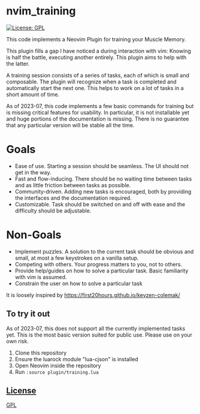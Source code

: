 # nvim_training

[![License: GPL](https://img.shields.io/badge/License-GPL-brightgreen.svg)](https://opensource.org/license/gpl-3-0/)


This code implements a Neovim Plugin for training your Muscle Memory.

This plugin fills a gap I have noticed a during interaction with vim:
Knowing is half the battle, executing another entirely.
This plugin aims to help with the latter.

A training session consists of a series of tasks, each of which is small and composable.
The plugin will recognize when a task is completed and automatically start the next one.
This helps to work on a lot of tasks in a short amount of time.

As of 2023-07, this code implements a few basic commands for training but is missing 
critical features for usability. In particular, it is not installable yet and huge 
portions of the documentation is missing. There is no guarantee that any particular 
version will be stable all the time. 


# Goals 
- Ease of use. Starting a session should be seamless. The UI should not get in the way.
- Fast and flow-inducing. There should be no waiting time between tasks and as little friction between tasks as possible.
- Community-driven. Adding new tasks is encouraged, both by providing the interfaces and the documentation required.
- Customizable. Task should be switched on and off with ease and the difficulty should be adjustable.

# Non-Goals
- Implement puzzles. A solution to the current task should be obvious and small, at most a few keystrokes on a vanilla setup.
- Competing with others. Your progress matters to you, not to others. 
- Provide help/guides on how to solve a particular task. Basic familiarity with vim is assumed.
- Constrain the user on how to solve a particular task

It is loosely inspired by https://first20hours.github.io/keyzen-colemak/

## To try it out

As of 2023-07, this does not support all the currently implemented tasks yet. This is 
the most basic version suited for public use. 
Please use on your own risk.

1. Clone this repository
2. Ensure the luarock module "lua-cjson" is installed
3. Open Neovim inside the repository
4. Run `:source plugin/training.lua`

## [License](/LICENSE)
[GPL](LICENSE)